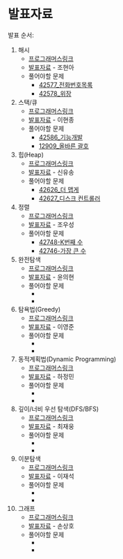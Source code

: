 # 발표자료
발표 순서:  
1. 해시  
    * [프로그래머스링크](https://school.programmers.co.kr/learn/courses/30/parts/12077)
    * [발표자료](https://github.com/ai-kmu/etc/blob/master/algorithm/Basic_Class/%EB%B0%9C%ED%91%9C%EC%9E%90%EB%A3%8C/01_hash.ipynb) - 조현아
    * 풀어야할 문제
        - [42577_전화번호목록](https://school.programmers.co.kr/learn/courses/30/lessons/42577)
        - [42578_위장](https://school.programmers.co.kr/learn/courses/30/lessons/42578)
2. 스택/큐
    * [프로그래머스링크](https://school.programmers.co.kr/learn/courses/30/parts/12081)
    * [발표자료](https://github.com/ai-kmu/etc/blob/master/algorithm/Basic_Class/%EB%B0%9C%ED%91%9C%EC%9E%90%EB%A3%8C/%E1%84%89%E1%85%B3%E1%84%90%E1%85%A2%E1%86%A8%E1%84%8F%E1%85%B2.ipynb) - 이현종
    * 풀어야할 문제
        - [42586_기능개발](https://school.programmers.co.kr/learn/courses/30/lessons/42586)
        - [12909_올바른 괄호](https://school.programmers.co.kr/learn/courses/30/lessons/12909)
3. 힙(Heap)
    * [프로그래머스링크](https://school.programmers.co.kr/learn/courses/30/parts/12117)
    * [발표자료](https://github.com/ai-kmu/etc/blob/master/algorithm/Basic_Class/%EB%B0%9C%ED%91%9C%EC%9E%90%EB%A3%8C/Heap.ipynb) - 신유송
    * 풀어야할 문제
        - [42626_더 맵게](https://school.programmers.co.kr/learn/courses/30/lessons/42626)
        - [42627_디스크 컨트롤러](https://school.programmers.co.kr/learn/courses/30/lessons/42627)
4. 정렬
    * [프로그래머스링크](https://school.programmers.co.kr/learn/courses/30/parts/12198)
    * [발표자료](https://github.com/ai-kmu/etc/blob/master/algorithm/Basic_Class/%EB%B0%9C%ED%91%9C%EC%9E%90%EB%A3%8C/04_%E1%84%8C%E1%85%A5%E1%86%BC%E1%84%85%E1%85%A7%E1%86%AF.ipynb) - 조우성
    * 풀어야할 문제
        - [42748-K번째 수](https://school.programmers.co.kr/learn/courses/30/lessons/42748)
        - [42746-가장 큰 수](https://school.programmers.co.kr/learn/courses/30/lessons/42746)
5. 완전탐색
    * [프로그래머스링크](https://school.programmers.co.kr/learn/courses/30/parts/12230)
    * [발표자료]() - 윤의현
    * 풀어야할 문제
        - []()
        - []()
6. 탐욕법(Greedy)
    * [프로그래머스링크](https://school.programmers.co.kr/learn/courses/30/parts/12244)
    * [발표자료]() - 이영준
    * 풀어야할 문제
        - []()
        - []()
7. 동적계획법(Dynamic Programming)
    * [프로그래머스링크](https://school.programmers.co.kr/learn/courses/30/parts/12263)
    * [발표자료]() - 하정민
    * 풀어야할 문제
        - []()
        - []()
8. 깊이/너비 우선 탐색(DFS/BFS)
    * [프로그래머스링크](https://school.programmers.co.kr/learn/courses/30/parts/12421)
    * [발표자료]() - 최재웅
    * 풀어야할 문제
        - []()
        - []()
9. 이분탐색
    * [프로그래머스링크](https://school.programmers.co.kr/learn/courses/30/parts/12486)
    * [발표자료]() - 이재석
    * 풀어야할 문제
        - []()
        - []()
10. 그래프
    * [프로그래머스링크](https://school.programmers.co.kr/learn/courses/30/parts/14393)
    * [발표자료]() - 손상호
    * 풀어야할 문제
        - []()
        - []()
